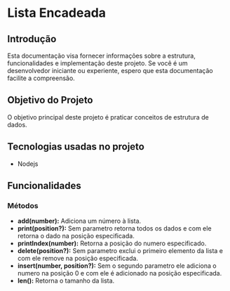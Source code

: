 # Lista Encadeada

## Introdução

Esta documentação visa fornecer informações sobre a estrutura, funcionalidades e implementação deste projeto. Se você é um desenvolvedor iniciante ou experiente, espero que esta documentação facilite a compreensão.

## Objetivo do Projeto

O objetivo principal deste projeto é praticar conceitos de estrutura de dados.

## Tecnologias usadas no projeto

- Nodejs

## Funcionalidades

### Métodos

- **add(number):** Adiciona um número à lista.
- **print(position?):** Sem parametro retorna todos os dados e com ele retorna o dado na posição especificada.
- **printIndex(number):** Retorna a posição do numero especificado.
- **delete(position?):** Sem parametro exclui o primeiro elemento da lista e com ele remove na posição especificada.
- **insert(number, position?):** Sem o segundo parametro ele adiciona o numero na posição 0 e com ele é adicionado na posição especificada.
- **len():** Retorna o tamanho da lista.
